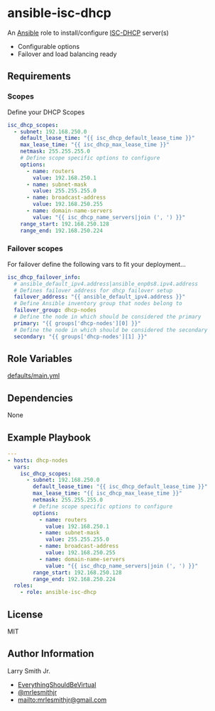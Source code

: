 # ansible-isc-dhcp

An [Ansible](https://www.ansible.com) role to install/configure [ISC-DHCP](https://www.isc.org/downloads/dhcp/) server(s)

-   Configurable options
-   Failover and load balancing ready

## Requirements

### Scopes

Define your DHCP Scopes

```yaml
isc_dhcp_scopes:
  - subnet: 192.168.250.0
    default_lease_time: "{{ isc_dhcp_default_lease_time }}"
    max_lease_time: "{{ isc_dhcp_max_lease_time }}"
    netmask: 255.255.255.0
    # Define scope specific options to configure
    options:
      - name: routers
        value: 192.168.250.1
      - name: subnet-mask
        value: 255.255.255.0
      - name: broadcast-address
        value: 192.168.250.255
      - name: domain-name-servers
        value: "{{ isc_dhcp_name_servers|join (', ') }}"
    range_start: 192.168.250.128
    range_end: 192.168.250.224
```

### Failover scopes

For failover define the following vars to fit your deployment...

```yaml
isc_dhcp_failover_info:
  # ansible_default_ipv4.address|ansible_enp0s8.ipv4.address
  # Defines failover address for dhcp failover setup
  failover_address: "{{ ansible_default_ipv4.address }}"
  # Define Ansible inventory group that nodes belong to
  failover_group: dhcp-nodes
  # Define the node in which should be considered the primary
  primary: "{{ groups['dhcp-nodes'][0] }}"
  # Define the node in which should be considered the secondary
  secondary: "{{ groups['dhcp-nodes'][1] }}"
```

## Role Variables

[defaults/main.yml](defaults/main.yml)

## Dependencies

None

## Example Playbook

```yaml
---
- hosts: dhcp-nodes
  vars:
    isc_dhcp_scopes:
      - subnet: 192.168.250.0
        default_lease_time: "{{ isc_dhcp_default_lease_time }}"
        max_lease_time: "{{ isc_dhcp_max_lease_time }}"
        netmask: 255.255.255.0
        # Define scope specific options to configure
        options:
          - name: routers
            value: 192.168.250.1
          - name: subnet-mask
            value: 255.255.255.0
          - name: broadcast-address
            value: 192.168.250.255
          - name: domain-name-servers
            value: "{{ isc_dhcp_name_servers|join (', ') }}"
        range_start: 192.168.250.128
        range_end: 192.168.250.224
  roles:
    - role: ansible-isc-dhcp
```

## License

MIT

## Author Information

Larry Smith Jr.

-   [EverythingShouldBeVirtual](http://everythingshouldbevirtual.com)
-   [@mrlesmithjr](https://www.twitter.com/mrlesmithjr)
-   <mailto:mrlesmithjr@gmail.com>
